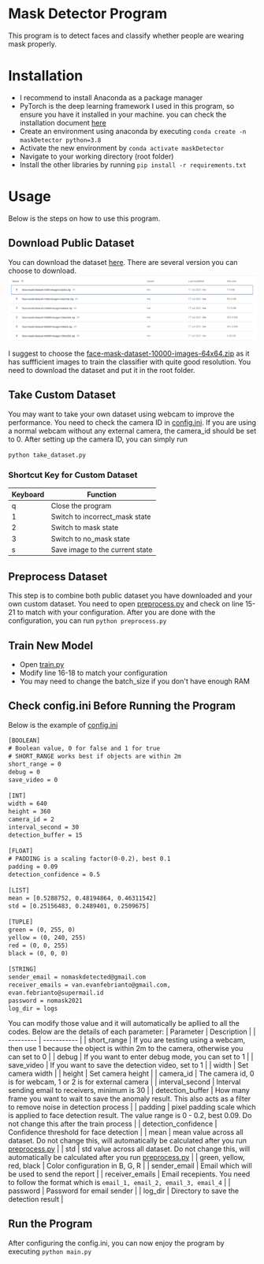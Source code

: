 # Mask Detector Program
This program is to detect faces and classify whether people are wearing mask properly.


# Installation
* I recommend to install Anaconda as a package manager
* PyTorch is the deep learning framework I used in this program, so ensure you have it installed in your machine. you can check the installation document [here](https://pytorch.org/get-started/locally/)
* Create an environment using anaconda by executing ```conda create -n maskDetector python=3.8```
* Activate the new environment by ```conda activate maskDetector```
* Navigate to your working directory (root folder)
* Install the other libraries by running ```pip install -r requirements.txt```


# Usage
Below is the steps on how to use this program.

## Download Public Dataset
You can download the dataset [here](https://drive.google.com/drive/folders/1Jwm9qZ58adJo5HEMNtIymLQmu_OcfnxV?usp=sharing). There are several version you can choose to download.
![dataset_version](media/dataset_version.png)

I suggest to choose the [face-mask-dataset-10000-images-64x64.zip](https://drive.google.com/file/d/1IHAEJEGNrmMwhLogbcxEBjAGQUWwYWdl/view?usp=sharing) as it has suffficient images to train the classifier with quite good resolution. You need to download the dataset and put it in the root folder.

## Take Custom Dataset
You may want to take your own dataset using webcam to improve the performance. You need to check the camera ID in [config.ini](config.ini). If you are using a normal webcam without any external camera, the camera_id should be set to 0. After setting up the camera ID, you can simply run 

```python take_dataset.py```

### Shortcut Key for Custom Dataset
| Keyboard | Function |
|---|---|
| q | Close the program |
| 1 | Switch to incorrect_mask state |
| 2 | Switch to mask state |
| 3 | Switch to no_mask state |
| s | Save image to the current state |

## Preprocess Dataset
This step is to combine both public dataset you have downloaded and your own custom dataset. You need to open [preprocess.py](preprocess.py) and check on line 15-21 to match with your configuration. After you are done with the configuration, you can run
```python preprocess.py```

## Train New Model
* Open [train.py](train.py)
* Modify line 16-18 to match your configuration
* You may need to change the batch_size if you don't have enough RAM

## Check config.ini Before Running the Program 
Below is the example of [config.ini](config.ini)
```
[BOOLEAN]
# Boolean value, 0 for false and 1 for true
# SHORT_RANGE works best if objects are within 2m
short_range = 0
debug = 0
save_video = 0

[INT]
width = 640
height = 360
camera_id = 2
interval_second = 30
detection_buffer = 15

[FLOAT]
# PADDING is a scaling factor(0-0.2), best 0.1
padding = 0.09
detection_confidence = 0.5

[LIST]
mean = [0.5288752, 0.48194864, 0.46311542]
std = [0.25156483, 0.2489401, 0.2509675]

[TUPLE]
green = (0, 255, 0)
yellow = (0, 240, 255)
red = (0, 0, 255)
black = (0, 0, 0)

[STRING]
sender_email = nomaskdetected@gmail.com
receiver_emails = van.evanfebrianto@gmail.com, evan.febrianto@supermail.id
password = nomask2021
log_dir = logs
```
You can modify those value and it will automatically be apllied to all the codes. Below are the details of each parameter:
| Parameter | Description |
| --------- | ----------- |
| short_range | If you are testing using a webcam, then use 1 because the object is within 2m to the camera, otherwise you can set to 0 |
| debug | If you want to enter debug mode, you can set to 1 |
| save_video | If you want to save the detection video, set to 1 |
| width | Set camera width |
| height | Set camera height |
| camera_id | The camera id, 0 is for webcam, 1 or 2 is for external camera |
| interval_second | Interval sending email to receivers, minimum is 30 |
| detection_buffer | How many frame you want to wait to save the anomaly result. This also acts as a filter to remove noise in detection process |
| padding | pixel padding scale which is applied to face detection result. The value range is 0 - 0.2, best 0.09. Do not change this after the train process |
| detection_confidence | Confidence threshold for face detection |
| mean | mean value across all dataset. Do not change this, will automatically be calculated after you run [preprocess.py](preprocess.py) |
| std | std value across all dataset. Do not change this, will automatically be calculated after you run [preprocess.py](preprocess.py) |
| green, yellow, red, black | Color configuration in B, G, R |
| sender_email | Email which will be used to send the report |
| receiver_emails | Email recepients. You need to follow the format which is ```email_1, email_2, email_3, email_4``` |
| password | Password for email sender |
| log_dir | Directory to save the detection result |

## Run the Program
After configuring the config.ini, you can now enjoy the program by executing
```python main.py```


